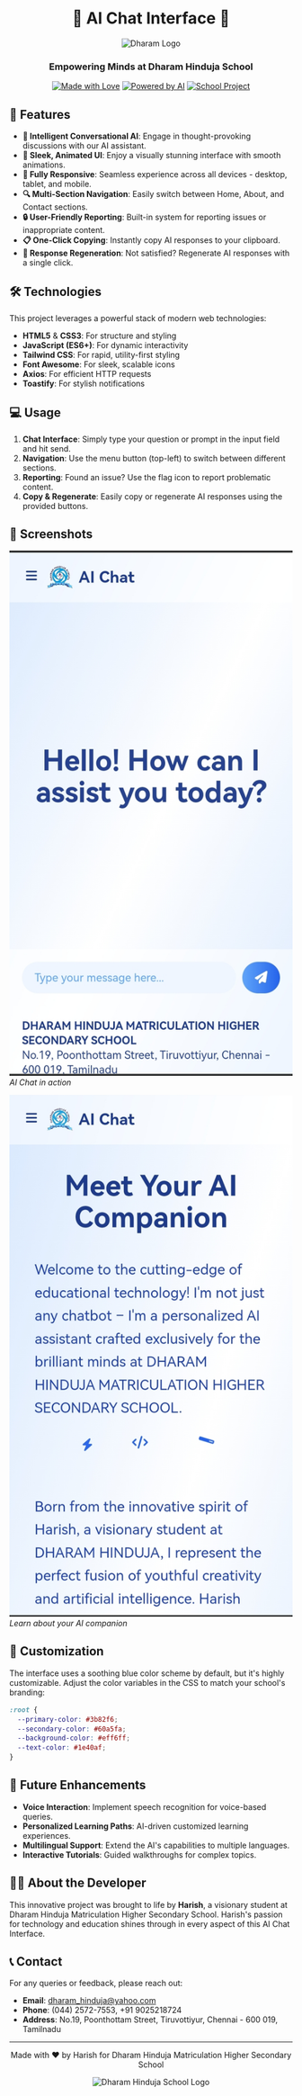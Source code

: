 
<div align="center">

# 🌟 AI Chat Interface 🌟

<img src="src/dharam.png" alt="Dharam Logo" width="200" height="200" />

### Empowering Minds at Dharam Hinduja School

[![Made with Love](https://img.shields.io/badge/Made%20with-❤️-red.svg)](https://github.com/yourusername)
[![Powered by AI](https://img.shields.io/badge/Powered%20by-AI-blue.svg)](https://github.com/yourusername/ai-chat-interface)
[![School Project](https://img.shields.io/badge/School-Project-green.svg)](https://dharamhinduja.edu.in)

</div>

## 🚀 Features

- **💬 Intelligent Conversational AI**: Engage in thought-provoking discussions with our AI assistant.
- **🎨 Sleek, Animated UI**: Enjoy a visually stunning interface with smooth animations.
- **📱 Fully Responsive**: Seamless experience across all devices - desktop, tablet, and mobile.
- **🔍 Multi-Section Navigation**: Easily switch between Home, About, and Contact sections.
- **🔒 User-Friendly Reporting**: Built-in system for reporting issues or inappropriate content.
- **📋 One-Click Copying**: Instantly copy AI responses to your clipboard.
- **🔄 Response Regeneration**: Not satisfied? Regenerate AI responses with a single click.

## 🛠️ Technologies

This project leverages a powerful stack of modern web technologies:

- **HTML5** & **CSS3**: For structure and styling
- **JavaScript (ES6+)**: For dynamic interactivity
- **Tailwind CSS**: For rapid, utility-first styling
- **Font Awesome**: For sleek, scalable icons
- **Axios**: For efficient HTTP requests
- **Toastify**: For stylish notifications

## 💻 Usage

1. **Chat Interface**: Simply type your question or prompt in the input field and hit send.
2. **Navigation**: Use the menu button (top-left) to switch between different sections.
3. **Reporting**: Found an issue? Use the flag icon to report problematic content.
4. **Copy & Regenerate**: Easily copy or regenerate AI responses using the provided buttons.

## 📸 Screenshots

![Chat Interface](src/screenshot_1.jpg)
*AI Chat in action*

![About Section](src/screenshot_2.jpg)
*Learn about your AI companion*

## 🌈 Customization

The interface uses a soothing blue color scheme by default, but it's highly customizable. Adjust the color variables in the CSS to match your school's branding:

```css
:root {
  --primary-color: #3b82f6;
  --secondary-color: #60a5fa;
  --background-color: #eff6ff;
  --text-color: #1e40af;
}
```

## 🚀 Future Enhancements

- **Voice Interaction**: Implement speech recognition for voice-based queries.
- **Personalized Learning Paths**: AI-driven customized learning experiences.
- **Multilingual Support**: Extend the AI's capabilities to multiple languages.
- **Interactive Tutorials**: Guided walkthroughs for complex topics.

## 👨‍💻 About the Developer

This innovative project was brought to life by **Harish**, a visionary student at Dharam Hinduja Matriculation Higher Secondary School. Harish's passion for technology and education shines through in every aspect of this AI Chat Interface.

## 📞 Contact

For any queries or feedback, please reach out:

- **Email**: dharam_hinduja@yahoo.com
- **Phone**: (044) 2572-7553, +91 9025218724
- **Address**: No.19, Poonthottam Street, Tiruvottiyur, Chennai - 600 019, Tamilnadu

---

<p align="center">
  Made with ❤️ by Harish for Dharam Hinduja Matriculation Higher Secondary School
</p>

<p align="center">
  <img src="src/dharam.png" alt="Dharam Hinduja School Logo" width="100">
</p>
